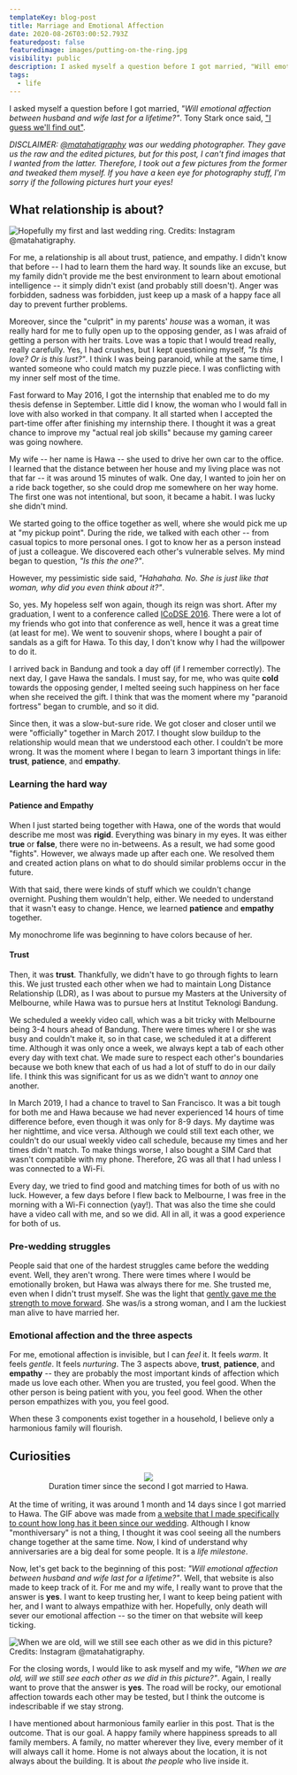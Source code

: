 ```yaml
---
templateKey: blog-post
title: Marriage and Emotional Affection
date: 2020-08-26T03:00:52.793Z
featuredpost: false
featuredimage: images/putting-on-the-ring.jpg
visibility: public
description: I asked myself a question before I got married, "Will emotional affection between husband and wife last for a lifetime?"
tags:
  - life
---
```


I asked myself a question before I got married, _"Will emotional affection between husband and wife last for a lifetime?"_. Tony Stark once said, ["I guess we'll find out"](https://www.imdb.com/title/tt0848228/characters/nm0000375).

_DISCLAIMER: [@matahatigraphy](https://www.instagram.com/matahatigraphy/?hl=en) was our wedding photographer. They gave us the raw and the edited pictures, but for this post, I can't find images that I wanted from the latter. Therefore, I took out a few pictures from the former and tweaked them myself. If you have a keen eye for photography stuff, I'm sorry if the following pictures hurt your eyes!_

## What relationship is about?

![Hopefully my first and last wedding ring. Credits: Instagram @matahatigraphy.](images/putting-on-the-ring.jpg)

For me, a relationship is all about trust, patience, and empathy. I didn't know that before -- I had to learn them the hard way. It sounds like an excuse, but my family didn't provide me the best environment to learn about emotional intelligence -- it simply didn't exist (and probably still doesn't). Anger was forbidden, sadness was forbidden, just keep up a mask of a happy face all day to prevent further problems.

Moreover, since the "culprit" in my parents' _house_ was a woman, it was really hard for me to fully open up to the opposing gender, as I was afraid of getting a person with her traits. Love was a topic that I would tread really, really carefully. Yes, I had crushes, but I kept questioning myself, _"Is this love? Or is this lust?"_. I think I was being paranoid, while at the same time, I wanted someone who could match my puzzle piece. I was conflicting with my inner self most of the time.

Fast forward to May 2016, I got the internship that enabled me to do my thesis defense in September. Little did I know, the woman who I would fall in love with also worked in that company. It all started when I accepted the part-time offer after finishing my internship there. I thought it was a great chance to improve my "actual real job skills" because my gaming career was going nowhere.

My wife -- her name is Hawa -- she used to drive her own car to the office. I learned that the distance between her house and my living place was not that far -- it was around 15 minutes of walk. One day, I wanted to join her on a ride back together, so she could drop me somewhere on her way home. The first one was not intentional, but soon, it became a habit. I was lucky she didn't mind.

We started going to the office together as well, where she would pick me up at "my pickup point". During the ride, we talked with each other -- from casual topics to more personal ones. I got to know her as a person instead of just a colleague. We discovered each other's vulnerable selves. My mind began to question, _"Is this the one?"_.

However, my pessimistic side said, _"Hahahaha. No. She is just like that woman, why did you even think about it?"_.

So, yes. My hopeless self won again, though its reign was short. After my graduation, I went to a conference called [ICoDSE 2016](https://eventegg.com/icodse-2016/). There were a lot of my friends who got into that conference as well, hence it was a great time (at least for me). We went to souvenir shops, where I bought a pair of sandals as a gift for Hawa. To this day, I don't know why I had the willpower to do it.

I arrived back in Bandung and took a day off (if I remember correctly). The next day, I gave Hawa the sandals. I must say, for me, who was quite **cold** towards the opposing gender, I melted seeing such happiness on her face when she received the gift. I think that was the moment where my "paranoid fortress" began to crumble, and so it did.

Since then, it was a slow-but-sure ride. We got closer and closer until we were "officially" together in March 2017. I thought slow buildup to the relationship would mean that we understood each other. I couldn't be more wrong. It was the moment where I began to learn 3 important things in life: **trust**, **patience**, and **empathy**.

### Learning the hard way

#### Patience and Empathy

When I just started being together with Hawa, one of the words that would describe me most was **rigid**. Everything was binary in my eyes. It was either **true** or **false**, there were no in-betweens. As a result, we had some good "fights". However, we always made up after each one. We resolved them and created action plans on what to do should similar problems occur in the future.

With that said, there were kinds of stuff which we couldn't change overnight. Pushing them wouldn't help, either. We needed to understand that it wasn't easy to change. Hence, we learned **patience** and **empathy** together.

My monochrome life was beginning to have colors because of her.

#### Trust

Then, it was **trust**. Thankfully, we didn't have to go through fights to learn this. We just trusted each other when we had to maintain Long Distance Relationship (LDR), as I was about to pursue my Masters at the University of Melbourne, while Hawa was to pursue hers at Institut Teknologi Bandung.

We scheduled a weekly video call, which was a bit tricky with Melbourne being 3-4 hours ahead of Bandung. There were times where I or she was busy and couldn't make it, so in that case, we scheduled it at a different time. Although it was only once a week, we always kept a tab of each other every day with text chat. We made sure to respect each other's boundaries because we both knew that each of us had a lot of stuff to do in our daily life. I think this was significant for us as we didn't want to _annoy_ one another.

In March 2019, I had a chance to travel to San Francisco. It was a bit tough for both me and Hawa because we had never experienced 14 hours of time difference before, even though it was only for 8-9 days. My daytime was her nighttime, and vice versa. Although we could still text each other, we couldn't do our usual weekly video call schedule, because my times and her times didn't match. To make things worse, I also bought a SIM Card that wasn't compatible with my phone. Therefore, 2G was all that I had unless I was connected to a Wi-Fi.

Every day, we tried to find good and matching times for both of us with no luck. However, a few days before I flew back to Melbourne, I was free in the morning with a Wi-Fi connection (yay!). That was also the time she could have a video call with me, and so we did. All in all, it was a good experience for both of us.

### Pre-wedding struggles

People said that one of the hardest struggles came before the wedding event. Well, they aren't wrong. There were times where I would be emotionally broken, but Hawa was always there for me. She trusted me, even when I didn't trust myself. She was the light that [gently gave me the strength to move forward](<https://bulbapedia.bulbagarden.net/wiki/ONE_(Japanese_song)>). She was/is a strong woman, and I am the luckiest man alive to have married her.

### Emotional affection and the three aspects

For me, emotional affection is invisible, but I can _feel_ it. It feels _warm_. It feels _gentle_. It feels _nurturing_. The 3 aspects above, **trust**, **patience**, and **empathy** -- they are probably the most important kinds of affection which made us love each other. When you are trusted, you feel good. When the other person is being patient with you, you feel good. When the other person empathizes with you, you feel good.

When these 3 components exist together in a household, I believe only a harmonious family will flourish.

## Curiosities

<figure class="gatsby-resp-image-figure" style="margin-bottom: 1rem; display: flex; flex-direction: column; align-items: center;  ">
  <img src="images/how-long-married-3.gif">
  <figcaption class="gatsby-resp-image-figcaption">Duration timer since the second I got married to Hawa.</figcaption>
</figure>

At the time of writing, it was around 1 month and 14 days since I got married to Hawa. The GIF above was made from [a website that I made specifically to count how long has it been since our wedding](https://imballinst.github.io/married). Although I know "monthiversary" is not a thing, I thought it was cool seeing all the numbers change together at the same time. Now, I kind of understand why anniversaries are a big deal for some people. It is a _life milestone_.

Now, let's get back to the beginning of this post: _"Will emotional affection between husband and wife last for a lifetime?"_. Well, that website is also made to keep track of it. For me and my wife, I really want to prove that the answer is **yes**. I want to keep trusting her, I want to keep being patient with her, and I want to always empathize with her. Hopefully, only death will sever our emotional affection -- so the timer on that website will keep ticking.

![When we are old, will we still see each other as we did in this picture? Credits: Instagram @matahatigraphy.](images/seeing-each-other.jpg)

For the closing words, I would like to ask myself and my wife, _"When we are old, will we still see each other as we did in this picture?"_. Again, I really want to prove that the answer is **yes**. The road will be rocky, our emotional affection towards each other may be tested, but I think the outcome is indescribable if we stay strong.

I have mentioned about harmonious family earlier in this post. That is the outcome. That is our goal. A happy family where happiness spreads to all family members. A family, no matter wherever they live, every member of it will always call it home. Home is not always about the location, it is not always about the building. It is about _the people_ who live inside it.
